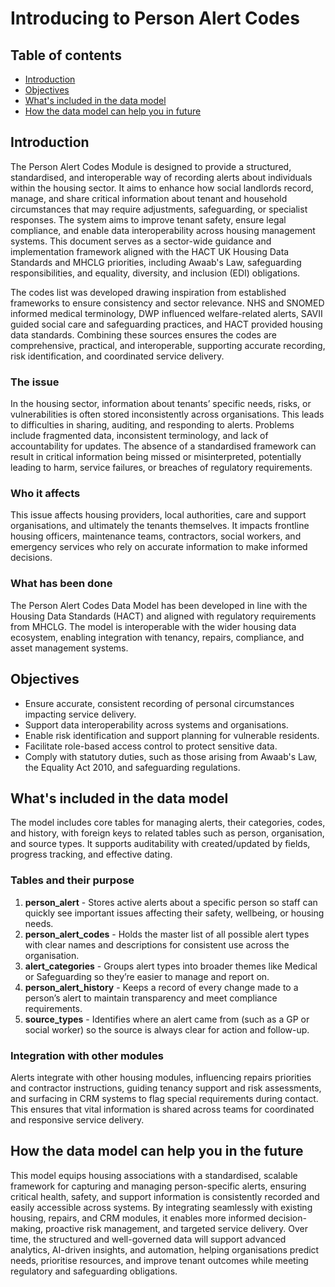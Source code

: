 # Introducing to Person Alert Codes

## Table of contents
- [Introduction](#introduction)
- [Objectives](#objectives)
- [What's included in the data model](#whats-included-in-the-data-model)
- [How the data model can help you in future](#how-the-data-model-can-help-you-in-the-future)

## Introduction

The Person Alert Codes Module is designed to provide a structured, standardised, and interoperable way of recording alerts about individuals within the housing sector. It aims to enhance how social landlords record, manage, and share critical information about tenant and household circumstances that may require adjustments, safeguarding, or specialist responses. The system aims to improve tenant safety, ensure legal compliance, and enable data interoperability across housing management systems.
This document serves as a sector-wide guidance and implementation framework aligned with the HACT UK Housing Data Standards and MHCLG priorities, including Awaab's Law, safeguarding responsibilities, and equality, diversity, and inclusion (EDI) obligations.

The codes list was developed drawing inspiration from established frameworks to ensure consistency and sector relevance. NHS and SNOMED informed medical terminology, DWP influenced welfare-related alerts, SAVII guided social care and safeguarding practices, and HACT provided housing data standards. Combining these sources ensures the codes are comprehensive, practical, and interoperable, supporting accurate recording, risk identification, and coordinated service delivery.

### The issue

In the housing sector, information about tenants’ specific needs, risks, or vulnerabilities is often stored inconsistently across organisations. This leads to difficulties in sharing, auditing, and responding to alerts. Problems include fragmented data, inconsistent terminology, and lack of accountability for updates.
The absence of a standardised framework can result in critical information being missed or misinterpreted, potentially leading to harm, service failures, or breaches of regulatory requirements.

### Who it affects

This issue affects housing providers, local authorities, care and support organisations, and ultimately the tenants themselves. It impacts frontline housing officers, maintenance teams, contractors, social workers, and emergency services who rely on accurate information to make informed decisions.

### What has been done

The Person Alert Codes Data Model has been developed in line with the Housing Data Standards (HACT) and aligned with regulatory requirements from MHCLG. The model is interoperable with the wider housing data ecosystem, enabling integration with tenancy, repairs, compliance, and asset management systems.

## Objectives

* Ensure accurate, consistent recording of personal circumstances impacting service delivery.
* Support data interoperability across systems and organisations.
* Enable risk identification and support planning for vulnerable residents.
* Facilitate role-based access control to protect sensitive data.
* Comply with statutory duties, such as those arising from Awaab's Law, the Equality Act 2010, and safeguarding regulations.

## What's included in the data model

The model includes core tables for managing alerts, their categories, codes, and history, with foreign keys to related tables such as person, organisation, and source types. It supports auditability with created/updated by fields, progress tracking, and effective dating.

### Tables and their purpose

1. **person_alert** - Stores active alerts about a specific person so staff can quickly see important issues affecting their safety, wellbeing, or housing needs.
2. **person_alert_codes** - Holds the master list of all possible alert types with clear names and descriptions for consistent use across the organisation.
3. **alert_categories** - Groups alert types into broader themes like Medical or Safeguarding so they’re easier to manage and report on.
4. **person_alert_history** - Keeps a record of every change made to a person’s alert to maintain transparency and meet compliance requirements.
5. **source_types** - Identifies where an alert came from (such as a GP or social worker) so the source is always clear for action and follow-up.

### Integration with other modules

Alerts integrate with other housing modules, influencing repairs priorities and contractor instructions, guiding tenancy support and risk assessments, and surfacing in CRM systems to flag special requirements during contact. This ensures that vital information is shared across teams for coordinated and responsive service delivery.

## How the data model can help you in the future

This model equips housing associations with a standardised, scalable framework for capturing and managing person-specific alerts, ensuring critical health, safety, and support information is consistently recorded and easily accessible across systems. By integrating seamlessly with existing housing, repairs, and CRM modules, it enables more informed decision-making, proactive risk management, and targeted service delivery. Over time, the structured and well-governed data will support advanced analytics, AI-driven insights, and automation, helping organisations predict needs, prioritise resources, and improve tenant outcomes while meeting regulatory and safeguarding obligations.
